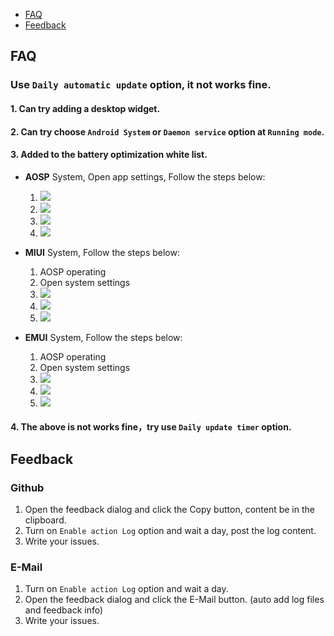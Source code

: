 - [FAQ](#faq)
- [Feedback](#feedback)

## FAQ

### Use `Daily automatic update` option, it not works fine. 
#### 1. Can try adding a desktop widget.
#### 2. Can try choose `Android System` or `Daemon service` option at `Running mode`.
#### 3. Added to the battery optimization white list.
  - **AOSP** System, Open app settings, Follow the steps below:
      1. ![](https://raw.githubusercontent.com/liaoheng/BingWallpaper/image/aosp_1.png)
      2. ![](https://raw.githubusercontent.com/liaoheng/BingWallpaper/image/aosp_2.png)
      3. ![](https://raw.githubusercontent.com/liaoheng/BingWallpaper/image/aosp_3.png)
      4. ![](https://raw.githubusercontent.com/liaoheng/BingWallpaper/image/aosp_4.png)

  - **MIUI** System, Follow the steps below:
      1. AOSP operating
      2. Open system settings
      3. ![](https://raw.githubusercontent.com/liaoheng/BingWallpaper/image/miui_1.png)
      4. ![](https://raw.githubusercontent.com/liaoheng/BingWallpaper/image/miui_2.png)
      5. ![](https://raw.githubusercontent.com/liaoheng/BingWallpaper/image/miui_3.png)

  - **EMUI** System, Follow the steps below:
      1. AOSP operating
      2. Open system settings
      3. ![](https://raw.githubusercontent.com/liaoheng/BingWallpaper/image/emui_1.png)
      4. ![](https://raw.githubusercontent.com/liaoheng/BingWallpaper/image/emui_2.png)
      5. ![](https://raw.githubusercontent.com/liaoheng/BingWallpaper/image/emui_3.png)

#### 4. The above is not works fine，try use `Daily update timer` option.

## Feedback

### Github
  1. Open the feedback dialog and click the Copy button, content be in the clipboard.
  2. Turn on `Enable action Log` option and wait a day, post the log content.
  3. Write your issues.
### E-Mail
  1. Turn on `Enable action Log` option and wait a day.
  2. Open the feedback dialog and click the E-Mail button. (auto add log files and feedback info)
  3. Write your issues.
